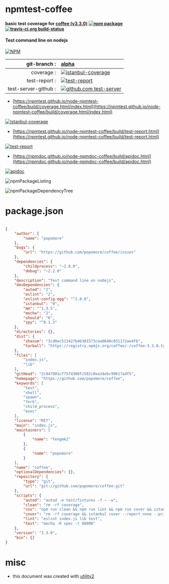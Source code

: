 # npmtest-coffee

#### basic test coverage for  [coffee (v3.3.0)](https://github.com/popomore/coffee)  [![npm package](https://img.shields.io/npm/v/npmtest-coffee.svg?style=flat-square)](https://www.npmjs.org/package/npmtest-coffee) [![travis-ci.org build-status](https://api.travis-ci.org/npmtest/node-npmtest-coffee.svg)](https://travis-ci.org/npmtest/node-npmtest-coffee)

#### Test command line on nodejs

[![NPM](https://nodei.co/npm/coffee.png?downloads=true&downloadRank=true&stars=true)](https://www.npmjs.com/package/coffee)

| git-branch : | [alpha](https://github.com/npmtest/node-npmtest-coffee/tree/alpha)|
|--:|:--|
| coverage : | [![istanbul-coverage](https://npmtest.github.io/node-npmtest-coffee/build/coverage.badge.svg)](https://npmtest.github.io/node-npmtest-coffee/build/coverage.html/index.html)|
| test-report : | [![test-report](https://npmtest.github.io/node-npmtest-coffee/build/test-report.badge.svg)](https://npmtest.github.io/node-npmtest-coffee/build/test-report.html)|
| test-server-github : | [![github.com test-server](https://npmtest.github.io/node-npmtest-coffee/GitHub-Mark-32px.png)](https://npmtest.github.io/node-npmtest-coffee/build/app/index.html) | | build-artifacts : | [![build-artifacts](https://npmtest.github.io/node-npmtest-coffee/glyphicons_144_folder_open.png)](https://github.com/npmtest/node-npmtest-coffee/tree/gh-pages/build)|

- [https://npmtest.github.io/node-npmtest-coffee/build/coverage.html/index.html](https://npmtest.github.io/node-npmtest-coffee/build/coverage.html/index.html)

[![istanbul-coverage](https://npmtest.github.io/node-npmtest-coffee/build/screenCapture.buildCi.browser.%252Ftmp%252Fbuild%252Fcoverage.lib.html.png)](https://npmtest.github.io/node-npmtest-coffee/build/coverage.html/index.html)

- [https://npmtest.github.io/node-npmtest-coffee/build/test-report.html](https://npmtest.github.io/node-npmtest-coffee/build/test-report.html)

[![test-report](https://npmtest.github.io/node-npmtest-coffee/build/screenCapture.buildCi.browser.%252Ftmp%252Fbuild%252Ftest-report.html.png)](https://npmtest.github.io/node-npmtest-coffee/build/test-report.html)

- [https://npmdoc.github.io/node-npmdoc-coffee/build/apidoc.html](https://npmdoc.github.io/node-npmdoc-coffee/build/apidoc.html)

[![apidoc](https://npmdoc.github.io/node-npmdoc-coffee/build/screenCapture.buildCi.browser.%252Ftmp%252Fbuild%252Fapidoc.html.png)](https://npmdoc.github.io/node-npmdoc-coffee/build/apidoc.html)

![npmPackageListing](https://npmtest.github.io/node-npmtest-coffee/build/screenCapture.npmPackageListing.svg)

![npmPackageDependencyTree](https://npmtest.github.io/node-npmtest-coffee/build/screenCapture.npmPackageDependencyTree.svg)



# package.json

```json

{
    "author": {
        "name": "popomore"
    },
    "bugs": {
        "url": "https://github.com/popomore/coffee/issues"
    },
    "dependencies": {
        "childprocess": "~2.0.0",
        "debug": "~2.2.0"
    },
    "description": "Test command line on nodejs",
    "devDependencies": {
        "autod": "2",
        "eslint": "2",
        "eslint-config-egg": "^2.0.0",
        "istanbul": "0",
        "mm": "^1.3.5",
        "mocha": "2",
        "should": "6",
        "spy": "^0.1.3"
    },
    "directories": {},
    "dist": {
        "shasum": "3cd8ec513427b4b301573caa0640c031172ae4f6",
        "tarball": "https://registry.npmjs.org/coffee/-/coffee-3.3.0.tgz"
    },
    "files": [
        "index.js",
        "lib"
    ],
    "gitHead": "2c947901cf75f4360fc582c0ea34ebc99617adf5",
    "homepage": "https://github.com/popomore/coffee",
    "keywords": [
        "test",
        "shell",
        "spawn",
        "fork",
        "child_process",
        "exec"
    ],
    "license": "MIT",
    "main": "index.js",
    "maintainers": [
        {
            "name": "fengmk2"
        },
        {
            "name": "popomore"
        }
    ],
    "name": "coffee",
    "optionalDependencies": {},
    "repository": {
        "type": "git",
        "url": "git://github.com/popomore/coffee.git"
    },
    "scripts": {
        "autod": "autod -e test/fixtures -f ~ -w",
        "clean": "rm -rf coverage",
        "cov": "npm run clean && npm run lint && npm run cover && istanbul report --root coverage text-summary json lcov",
        "cover": "rm -rf coverage && istanbul cover --report none --print none node_modules/mocha/bin/_mocha -- -R spec -t 80000",
        "lint": "eslint index.js lib test",
        "test": "mocha -R spec -t 80000"
    },
    "version": "3.3.0",
    "bin": {}
}
```



# misc
- this document was created with [utility2](https://github.com/kaizhu256/node-utility2)
